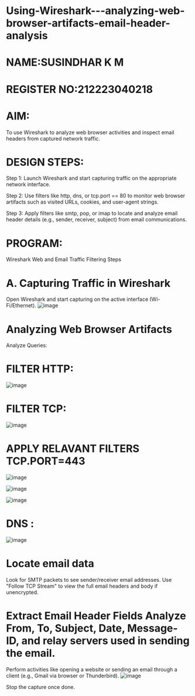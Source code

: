 # Using-Wireshark---analyzing-web-browser-artifacts-email-header-analysis
# NAME:SUSINDHAR K M
# REGISTER NO:212223040218

# AIM:
To use Wireshark to analyze web browser activities and inspect email headers from captured network traffic.

# DESIGN STEPS:
Step 1:
Launch Wireshark and start capturing traffic on the appropriate network interface.

Step 2:
Use filters like http, dns, or tcp.port == 80 to monitor web browser artifacts such as visited URLs, cookies, and user-agent strings.

Step 3:
Apply filters like smtp, pop, or imap to locate and analyze email header details (e.g., sender, receiver, subject) from email communications.

# PROGRAM:
Wireshark Web and Email Traffic Filtering Steps

# A. Capturing Traffic in Wireshark
Open Wireshark and start capturing on the active interface (Wi- Fi/Ethernet).
![image](https://github.com/user-attachments/assets/6b1b636e-30e6-4668-830f-ec9f35f29b4d)

# Analyzing Web Browser Artifacts
Analyze Queries:
# FILTER HTTP:

![image](https://github.com/user-attachments/assets/c4df0c55-791d-4a59-8363-9a89810262cc)


# FILTER TCP:
![image](https://github.com/user-attachments/assets/7bded20a-1f3c-4295-8043-439e60d2ff5b)


# APPLY RELAVANT FILTERS TCP.PORT=443
![image](https://github.com/user-attachments/assets/5aa45156-e298-4b3e-8a32-beee011c247f)

![image](https://github.com/user-attachments/assets/b0da2350-7d59-4269-86ac-ad7d5703a0bd)

![image](https://github.com/user-attachments/assets/ff54d05f-e34a-471f-8b48-44f95bf74d8c)

# DNS :

![image](https://github.com/user-attachments/assets/7d467cb6-077e-4e6f-9dd1-d708f0281972)


# Locate email data

Look for SMTP packets to see sender/receiver email addresses. Use "Follow TCP Stream" to view the full email headers and body if unencrypted.

# Extract Email Header Fields Analyze From, To, Subject, Date, Message-ID, and relay servers used in sending the email.
Perform activities like opening a website or sending an email through a client (e.g., Gmail via browser or Thunderbird).
![image](https://github.com/user-attachments/assets/1a2e75be-f75b-4c55-b980-c0e42f2ca892)


Stop the capture once done.

